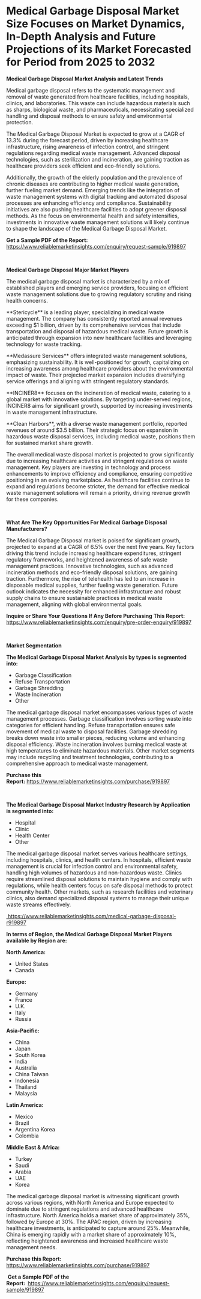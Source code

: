<p><h1>Medical Garbage Disposal Market Size Focuses on Market Dynamics, In-Depth Analysis and Future Projections of its Market Forecasted for Period from 2025 to 2032</h1></p><p><strong>Medical Garbage Disposal Market Analysis and Latest Trends</strong></p>
<p><p>Medical garbage disposal refers to the systematic management and removal of waste generated from healthcare facilities, including hospitals, clinics, and laboratories. This waste can include hazardous materials such as sharps, biological waste, and pharmaceuticals, necessitating specialized handling and disposal methods to ensure safety and environmental protection.</p><p>The Medical Garbage Disposal Market is expected to grow at a CAGR of 13.3% during the forecast period, driven by increasing healthcare infrastructure, rising awareness of infection control, and stringent regulations regarding medical waste management. Advanced disposal technologies, such as sterilization and incineration, are gaining traction as healthcare providers seek efficient and eco-friendly solutions. </p><p>Additionally, the growth of the elderly population and the prevalence of chronic diseases are contributing to higher medical waste generation, further fueling market demand. Emerging trends like the integration of waste management systems with digital tracking and automated disposal processes are enhancing efficiency and compliance. Sustainability initiatives are also pushing healthcare facilities to adopt greener disposal methods. As the focus on environmental health and safety intensifies, investments in innovative waste management solutions will likely continue to shape the landscape of the Medical Garbage Disposal Market.</p></p>
<p><strong>Get a Sample PDF of the Report:&nbsp;</strong> <a href="https://www.reliablemarketinsights.com/enquiry/request-sample/919897?utm_campaign=2774&utm_medium=2&utm_source=Github&utm_content=ia&utm_term=17042025&utm_id=medical-garbage-disposal">https://www.reliablemarketinsights.com/enquiry/request-sample/919897</a></p>
<p>&nbsp;</p>
<p><strong>Medical Garbage Disposal Major Market Players</strong></p>
<p><p>The medical garbage disposal market is characterized by a mix of established players and emerging service providers, focusing on efficient waste management solutions due to growing regulatory scrutiny and rising health concerns.</p><p>**Stericycle** is a leading player, specializing in medical waste management. The company has consistently reported annual revenues exceeding $1 billion, driven by its comprehensive services that include transportation and disposal of hazardous medical waste. Future growth is anticipated through expansion into new healthcare facilities and leveraging technology for waste tracking.</p><p>**Medassure Services** offers integrated waste management solutions, emphasizing sustainability. It is well-positioned for growth, capitalizing on increasing awareness among healthcare providers about the environmental impact of waste. Their projected market expansion includes diversifying service offerings and aligning with stringent regulatory standards.</p><p>**INCINER8** focuses on the incineration of medical waste, catering to a global market with innovative solutions. By targeting under-served regions, INCINER8 aims for significant growth, supported by increasing investments in waste management infrastructure.</p><p>**Clean Harbors**, with a diverse waste management portfolio, reported revenues of around $3.5 billion. Their strategic focus on expansion in hazardous waste disposal services, including medical waste, positions them for sustained market share growth.</p><p>The overall medical waste disposal market is projected to grow significantly due to increasing healthcare activities and stringent regulations on waste management. Key players are investing in technology and process enhancements to improve efficiency and compliance, ensuring competitive positioning in an evolving marketplace. As healthcare facilities continue to expand and regulations become stricter, the demand for effective medical waste management solutions will remain a priority, driving revenue growth for these companies.</p></p>
<p>&nbsp;</p>
<p><strong>What Are The Key Opportunities For Medical Garbage Disposal Manufacturers?</strong></p>
<p><p>The Medical Garbage Disposal market is poised for significant growth, projected to expand at a CAGR of 6.5% over the next five years. Key factors driving this trend include increasing healthcare expenditures, stringent regulatory frameworks, and heightened awareness of safe waste management practices. Innovative technologies, such as advanced incineration methods and eco-friendly disposal solutions, are gaining traction. Furthermore, the rise of telehealth has led to an increase in disposable medical supplies, further fueling waste generation. Future outlook indicates the necessity for enhanced infrastructure and robust supply chains to ensure sustainable practices in medical waste management, aligning with global environmental goals.</p></p>
<p><strong>Inquire or Share Your Questions If Any Before Purchasing This Report:</strong> <a href="https://www.reliablemarketinsights.com/enquiry/pre-order-enquiry/919897?utm_campaign=2774&utm_medium=2&utm_source=Github&utm_content=ia&utm_term=17042025&utm_id=medical-garbage-disposal">https://www.reliablemarketinsights.com/enquiry/pre-order-enquiry/919897</a></p>
<p>&nbsp;</p>
<p><strong>Market Segmentation</strong></p>
<p><strong>The Medical Garbage Disposal Market Analysis by types is segmented into:</strong></p>
<p><ul><li>Garbage Classification</li><li>Refuse Transportation</li><li>Garbage Shredding</li><li>Waste Incineration</li><li>Other</li></ul></p>
<p><p>The medical garbage disposal market encompasses various types of waste management processes. Garbage classification involves sorting waste into categories for efficient handling. Refuse transportation ensures safe movement of medical waste to disposal facilities. Garbage shredding breaks down waste into smaller pieces, reducing volume and enhancing disposal efficiency. Waste incineration involves burning medical waste at high temperatures to eliminate hazardous materials. Other market segments may include recycling and treatment technologies, contributing to a comprehensive approach to medical waste management.</p></p>
<p><strong>Purchase this Report:&nbsp;</strong><a href="https://www.reliablemarketinsights.com/purchase/919897?utm_campaign=2774&utm_medium=2&utm_source=Github&utm_content=ia&utm_term=17042025&utm_id=medical-garbage-disposal">https://www.reliablemarketinsights.com/purchase/919897</a></p>
<p>&nbsp;</p>
<p><strong>The Medical Garbage Disposal Market Industry Research by Application is segmented into:</strong></p>
<p><ul><li>Hospital</li><li>Clinic</li><li>Health Center</li><li>Other</li></ul></p>
<p><p>The medical garbage disposal market serves various healthcare settings, including hospitals, clinics, and health centers. In hospitals, efficient waste management is crucial for infection control and environmental safety, handling high volumes of hazardous and non-hazardous waste. Clinics require streamlined disposal solutions to maintain hygiene and comply with regulations, while health centers focus on safe disposal methods to protect community health. Other markets, such as research facilities and veterinary clinics, also demand specialized disposal systems to manage their unique waste streams effectively.</p></p>
<p><a href="https://www.reliablemarketinsights.com/medical-garbage-disposal-r919897?utm_campaign=2774&utm_medium=2&utm_source=Github&utm_content=ia&utm_term=17042025&utm_id=medical-garbage-disposal">&nbsp;https://www.reliablemarketinsights.com/medical-garbage-disposal-r919897</a></p>
<p><strong>In terms of Region, the Medical Garbage Disposal Market Players available by Region are:</strong></p>
<p>
    <p> <strong> North America: </strong>
        <ul>
            <li>United States</li>
            <li>Canada</li>
        </ul>
        </p> 
    <p> <strong> Europe: </strong>
        <ul>
            <li>Germany</li>
            <li>France</li>
            <li>U.K.</li>
            <li>Italy</li>
            <li>Russia</li>
        </ul>
        </p> 
    <p> <strong> Asia-Pacific: </strong>
        <ul>
            <li>China</li>
            <li>Japan</li>
            <li>South Korea</li>
            <li>India</li>
            <li>Australia</li>
            <li>China Taiwan</li>
            <li>Indonesia</li>
            <li>Thailand</li>
            <li>Malaysia</li>
        </ul>
        </p> 
    <p> <strong> Latin America: </strong>
        <ul>
            <li>Mexico</li>
            <li>Brazil</li>
            <li>Argentina Korea</li>
            <li>Colombia</li>
        </ul>
        </p> 
    <p> <strong> Middle East & Africa: </strong>
        <ul>
            <li>Turkey</li>
            <li>Saudi</li>
            <li>Arabia</li>
            <li>UAE</li>
            <li>Korea</li>
        </ul>
    </p>
    </p>
<p><p>The medical garbage disposal market is witnessing significant growth across various regions, with North America and Europe expected to dominate due to stringent regulations and advanced healthcare infrastructure. North America holds a market share of approximately 35%, followed by Europe at 30%. The APAC region, driven by increasing healthcare investments, is anticipated to capture around 25%. Meanwhile, China is emerging rapidly with a market share of approximately 10%, reflecting heightened awareness and increased healthcare waste management needs.</p></p>
<p><strong>Purchase this Report: </strong><a href="https://www.reliablemarketinsights.com/purchase/919897?utm_campaign=2774&utm_medium=2&utm_source=Github&utm_content=ia&utm_term=17042025&utm_id=medical-garbage-disposal">https://www.reliablemarketinsights.com/purchase/919897</a></p>
<p>&nbsp;<strong>Get a Sample PDF of the Report:&nbsp;&nbsp;</strong><a href="https://www.reliablemarketinsights.com/enquiry/request-sample/919897?utm_campaign=2774&utm_medium=2&utm_source=Github&utm_content=ia&utm_term=17042025&utm_id=medical-garbage-disposal">https://www.reliablemarketinsights.com/enquiry/request-sample/919897</a></p>
<p><strong></strong></p>
<p><p></p><p></p><p></p></p>